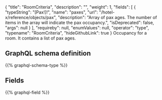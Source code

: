 {
  "title": "RoomCriteria",
  "description": "",
  "weight": 1,
  "fields": [
    {
      "typeString": "[Pax!]!",
      "name": "paxes",
      "url": "/hotel-x/reference/objects/pax",
      "description": "Array of pax ages. The number of items in the array will indicate the pax occupancy.",
      "isDeprecated": false,
      "args": null
    }
  ],
  "requireby": null,
  "enumValues": null,
  "operator": "type",
  "typename": "RoomCriteria",
  "hideGithubLink": true
}
Occupancy for a room. It contains a list of pax ages.
## GraphQL schema definition

{{% graphql-schema-type %}}

## Fields

{{% graphql-field %}}
